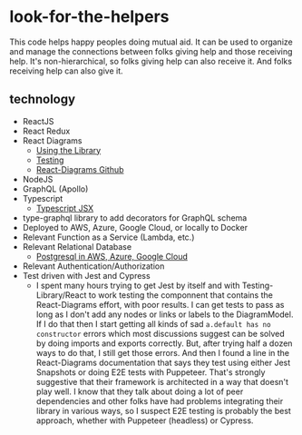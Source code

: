 # look-for-the-helpers

This code helps happy peoples doing mutual aid.  It can be used to 
organize and manage the connections between folks giving help and
those receiving help.  It's non-hierarchical, so folks giving help
can also receive it.  And folks receiving help can also give it.

## technology

* ReactJS
* React Redux
* React Diagrams
    * [Using the Library](https://projectstorm.gitbook.io/react-diagrams/getting-started/using-the-library)
    * [Testing](https://projectstorm.gitbooks.io/react-diagrams/content/docs/Testing.html)
    * [React-Diagrams Github](https://github.com/projectstorm/react-diagrams/tree/v5.3.2)
* NodeJS
* GraphQL (Apollo)
* Typescript
    * [Typescript JSX](https://www.typescriptlang.org/docs/handbook/jsx.html)
* type-graphql library to add decorators for GraphQL schema
* Deployed to AWS, Azure, Google Cloud, or locally to Docker
* Relevant Function as a Service (Lambda, etc.)
* Relevant Relational Database
    * [Postgresql in AWS, Azure, Google Cloud](https://aiven.io/blog/postgresql-cloud-performance)
* Relevant Authentication/Authorization
* Test driven with Jest and Cypress
    * I spent many hours trying to get Jest by itself and with
    Testing-Library/React to work testing the componnent that
    contains the React-Diagrams effort, with poor results.
    I can get tests to pass as long as I don't add any nodes
    or links or labels to the DiagramModel.  If I do that then
    I start getting all kinds of sad ```a.default has no constructor```
    errors which most discussions suggest can be solved by
    doing imports and exports correctly.  But, after trying
    half a dozen ways to do that, I still get those errors.
    And then I found a line in the React-Diagrams documentation
    that says they test using either Jest Snapshots or
    doing E2E tests with Puppeteer.  That's strongly 
    suggestive that their framework is architected in a way
    that doesn't play well.  I know that they talk about
    doing a lot of peer dependencies and other folks have had
    problems integrating their library in various ways, so I
    suspect E2E testing is probably the best approach, whether
    with Puppeteer (headless) or Cypress.
